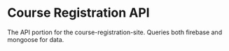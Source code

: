 # Course Registration API
 The API portion for the course-registration-site. Queries both firebase and mongoose for data.
